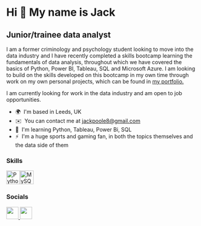 Hi 👋 My name is Jack
=====================

Junior/trainee data analyst
---------------------------

I am a former criminology and psychology student looking to move into the data industry and I have recently completed a skills bootcamp learning the fundamentals of data analysis, throughout which we have covered the basics of Python, Power BI, Tableau, SQL and Microsoft Azure. I am looking to build on the skills developed on this bootcamp in my own time through work on my own personal projects, which can be found in [my portfolio.](https://github.com/JackPoole19/Portfolio)

I am currently looking for work in the data industry and am open to job opportunities.

* 🌍  I'm based in Leeds, UK
* ✉️  You can contact me at [jackpoole8@gmail.com](mailto:jackpoole8@gmail.com)
* 🧠  I'm learning Python, Tableau, Power Bi, SQL
* ⚡  I'm a huge sports and gaming fan, in both the topics themselves and the data side of them

### Skills


<p align="left">
<a href="https://www.python.org/" target="_blank" rel="noreferrer"><img src="https://raw.githubusercontent.com/danielcranney/readme-generator/main/public/icons/skills/python-colored.svg" width="36" height="36" alt="Python" /></a><a href="https://www.mysql.com/" target="_blank" rel="noreferrer"><img src="https://raw.githubusercontent.com/danielcranney/readme-generator/main/public/icons/skills/mysql-colored.svg" width="36" height="36" alt="MySQL" /></a>
</p>


### Socials

<p align="left"> <a href="https://www.github.com/JackPoole19" target="_blank" rel="noreferrer"> <picture> <source media="(prefers-color-scheme: dark)" srcset="https://raw.githubusercontent.com/danielcranney/readme-generator/main/public/icons/socials/github-dark.svg" /> <source media="(prefers-color-scheme: light)" srcset="https://raw.githubusercontent.com/danielcranney/readme-generator/main/public/icons/socials/github.svg" /> <img src="https://raw.githubusercontent.com/danielcranney/readme-generator/main/public/icons/socials/github.svg" width="32" height="32" /> </picture> </a> <a href="https://www.linkedin.com/in/jack-poole-10650b365/" target="_blank" rel="noreferrer"> <picture> <source media="(prefers-color-scheme: dark)" srcset="https://raw.githubusercontent.com/danielcranney/readme-generator/main/public/icons/socials/linkedin-dark.svg" /> <source media="(prefers-color-scheme: light)" srcset="https://raw.githubusercontent.com/danielcranney/readme-generator/main/public/icons/socials/linkedin.svg" /> <img src="https://raw.githubusercontent.com/danielcranney/readme-generator/main/public/icons/socials/linkedin.svg" width="32" height="32" /> </picture> </a></p>
